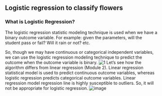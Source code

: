 ## Logistic regression to classify flowers
### What is Logistic Regression?
The logistic regression statistic modeling technique is used when we have a binary outcome variable. For example: given the parameters, will the student pass or fail? Will it rain or not? etc.

So, though we may have continuous or categorical independent variables, we can use the logistic regression modeling technique to predict the outcome when the outcome variable is binary.
![1](https://user-images.githubusercontent.com/100166757/184670080-4f6b093a-0965-4880-a95e-e6ba202bfbe0.png)
Let’s see how the algorithm differs from linear regression (Module 2). Linear regression statistical model is used to predict continuous outcome variables, whereas logistic regression predicts categorical outcome variables. Linear regression model regression line is highly susceptible to outliers. So, it will not be appropriate for logistic regression.
![image](https://user-images.githubusercontent.com/100166757/184670219-ffd8e9dc-4c8f-4fa3-a311-a0ab18c74203.png)

